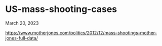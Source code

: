 # US-mass-shooting-cases
March 20, 2023

https://www.motherjones.com/politics/2012/12/mass-shootings-mother-jones-full-data/
